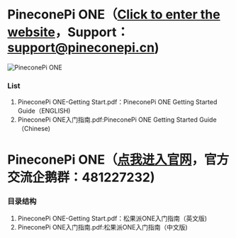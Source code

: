 # PineconePi ONE（[Click to enter the website](http://www.pineconepi.cn)，Support：support@pineconepi.cn)
![PineconePi ONE](https://github.com/pineconepi/PineconePi_ONE/raw/master/Image/PineconePiONE.png)


###  **List** 

1. PineconePi ONE-Getting Start.pdf：PineconePi ONE Getting Started Guide（ENGLISH)
2. PineconePi ONE入门指南.pdf:PineconePi ONE Getting Started Guide（Chinese)



# PineconePi ONE（[点我进入官网](http://www.pineconepi.cn)，官方交流企鹅群：481227232)


###  **目录结构** 

1. PineconePi ONE-Getting Start.pdf：松果派ONE入门指南（英文版)
2. PineconePi ONE入门指南.pdf:松果派ONE入门指南（中文版)